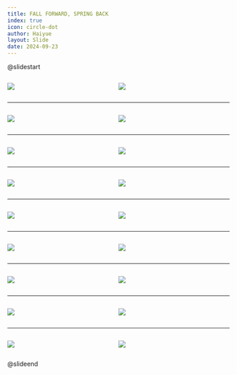```yaml
---
title: FALL FORWARD, SPRING BACK
index: true
icon: circle-dot
author: Haiyue
layout: Slide
date: 2024-09-23
---
```

 
@slidestart

<div style="display:flex">
<div style="flex:1">

![](/reading/english/Level-P/FALL%20FORWARD,%20SPRING%20BACK/001.webp)
</div>
<div style="flex:1">

![](/reading/english/Level-P/FALL%20FORWARD,%20SPRING%20BACK/002.webp)
</div>
</div>

---

<div style="display:flex">
<div style="flex:1">

![](/reading/english/Level-P/FALL%20FORWARD,%20SPRING%20BACK/003.webp)
</div>
<div style="flex:1">

![](/reading/english/Level-P/FALL%20FORWARD,%20SPRING%20BACK/004.webp)
</div>
</div>

---

<div style="display:flex">
<div style="flex:1">

![](/reading/english/Level-P/FALL%20FORWARD,%20SPRING%20BACK/005.webp)
</div>
<div style="flex:1">

![](/reading/english/Level-P/FALL%20FORWARD,%20SPRING%20BACK/006.webp)
</div>
</div>

---

<div style="display:flex">
<div style="flex:1">

![](/reading/english/Level-P/FALL%20FORWARD,%20SPRING%20BACK/007.webp)
</div>
<div style="flex:1">

![](/reading/english/Level-P/FALL%20FORWARD,%20SPRING%20BACK/008.webp)
</div>
</div>

---

<div style="display:flex">
<div style="flex:1">

![](/reading/english/Level-P/FALL%20FORWARD,%20SPRING%20BACK/009.webp)
</div>
<div style="flex:1">

![](/reading/english/Level-P/FALL%20FORWARD,%20SPRING%20BACK/010.webp)
</div>
</div>

---

<div style="display:flex">
<div style="flex:1">

![](/reading/english/Level-P/FALL%20FORWARD,%20SPRING%20BACK/011.webp)
</div>
<div style="flex:1">

![](/reading/english/Level-P/FALL%20FORWARD,%20SPRING%20BACK/012.webp)
</div>
</div>

---

<div style="display:flex">
<div style="flex:1">

![](/reading/english/Level-P/FALL%20FORWARD,%20SPRING%20BACK/013.webp)
</div>
<div style="flex:1">

![](/reading/english/Level-P/FALL%20FORWARD,%20SPRING%20BACK/014.webp)
</div>
</div>

---

<div style="display:flex">
<div style="flex:1">

![](/reading/english/Level-P/FALL%20FORWARD,%20SPRING%20BACK/015.webp)
</div>
<div style="flex:1">

![](/reading/english/Level-P/FALL%20FORWARD,%20SPRING%20BACK/016.webp)
</div>
</div>

---

<div style="display:flex">
<div style="flex:1">

![](/reading/english/Level-P/FALL%20FORWARD,%20SPRING%20BACK/017.webp)
</div>
<div style="flex:1">

![](/reading/english/Level-P/FALL%20FORWARD,%20SPRING%20BACK/018.webp)
</div>
</div>

@slideend